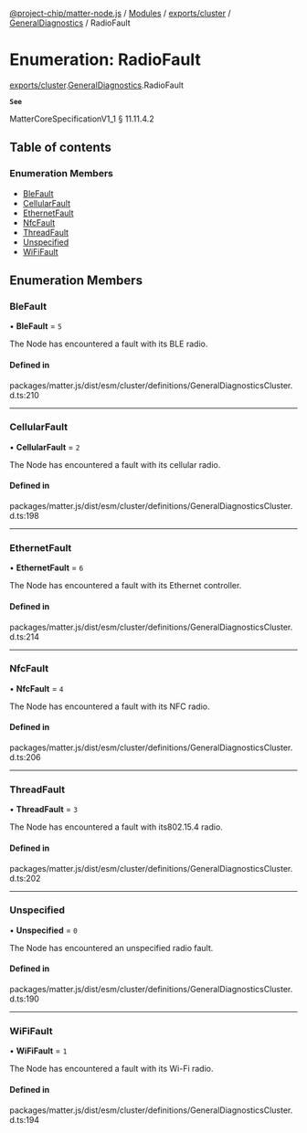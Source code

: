 [@project-chip/matter-node.js](../README.md) / [Modules](../modules.md) / [exports/cluster](../modules/exports_cluster.md) / [GeneralDiagnostics](../modules/exports_cluster.GeneralDiagnostics.md) / RadioFault

# Enumeration: RadioFault

[exports/cluster](../modules/exports_cluster.md).[GeneralDiagnostics](../modules/exports_cluster.GeneralDiagnostics.md).RadioFault

**`See`**

MatterCoreSpecificationV1_1 § 11.11.4.2

## Table of contents

### Enumeration Members

- [BleFault](exports_cluster.GeneralDiagnostics.RadioFault.md#blefault)
- [CellularFault](exports_cluster.GeneralDiagnostics.RadioFault.md#cellularfault)
- [EthernetFault](exports_cluster.GeneralDiagnostics.RadioFault.md#ethernetfault)
- [NfcFault](exports_cluster.GeneralDiagnostics.RadioFault.md#nfcfault)
- [ThreadFault](exports_cluster.GeneralDiagnostics.RadioFault.md#threadfault)
- [Unspecified](exports_cluster.GeneralDiagnostics.RadioFault.md#unspecified)
- [WiFiFault](exports_cluster.GeneralDiagnostics.RadioFault.md#wififault)

## Enumeration Members

### BleFault

• **BleFault** = ``5``

The Node has encountered a fault with its BLE radio.

#### Defined in

packages/matter.js/dist/esm/cluster/definitions/GeneralDiagnosticsCluster.d.ts:210

___

### CellularFault

• **CellularFault** = ``2``

The Node has encountered a fault with its cellular radio.

#### Defined in

packages/matter.js/dist/esm/cluster/definitions/GeneralDiagnosticsCluster.d.ts:198

___

### EthernetFault

• **EthernetFault** = ``6``

The Node has encountered a fault with its Ethernet controller.

#### Defined in

packages/matter.js/dist/esm/cluster/definitions/GeneralDiagnosticsCluster.d.ts:214

___

### NfcFault

• **NfcFault** = ``4``

The Node has encountered a fault with its NFC radio.

#### Defined in

packages/matter.js/dist/esm/cluster/definitions/GeneralDiagnosticsCluster.d.ts:206

___

### ThreadFault

• **ThreadFault** = ``3``

The Node has encountered a fault with its802.15.4 radio.

#### Defined in

packages/matter.js/dist/esm/cluster/definitions/GeneralDiagnosticsCluster.d.ts:202

___

### Unspecified

• **Unspecified** = ``0``

The Node has encountered an unspecified radio fault.

#### Defined in

packages/matter.js/dist/esm/cluster/definitions/GeneralDiagnosticsCluster.d.ts:190

___

### WiFiFault

• **WiFiFault** = ``1``

The Node has encountered a fault with its Wi-Fi radio.

#### Defined in

packages/matter.js/dist/esm/cluster/definitions/GeneralDiagnosticsCluster.d.ts:194
